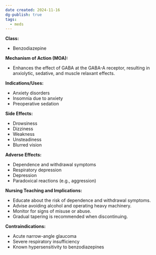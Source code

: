 ```yaml
---
date created: 2024-11-16
dg-publish: true
tags:
  - meds
---
```

**Class:**
- Benzodiazepine

**Mechanism of Action (MOA):**
- Enhances the effect of GABA at the GABA-A receptor, resulting in anxiolytic, sedative, and muscle relaxant effects.

**Indications/Uses:**
- Anxiety disorders
- Insomnia due to anxiety
- Preoperative sedation

**Side Effects:**
- Drowsiness
- Dizziness
- Weakness
- Unsteadiness
- Blurred vision

**Adverse Effects:**
- Dependence and withdrawal symptoms
- Respiratory depression
- Depression
- Paradoxical reactions (e.g., aggression)

**Nursing Teaching and Implications:**
- Educate about the risk of dependence and withdrawal symptoms.
- Advise avoiding alcohol and operating heavy machinery.
- Monitor for signs of misuse or abuse.
- Gradual tapering is recommended when discontinuing.

**Contraindications:**
- Acute narrow-angle glaucoma
- Severe respiratory insufficiency
- Known hypersensitivity to benzodiazepines